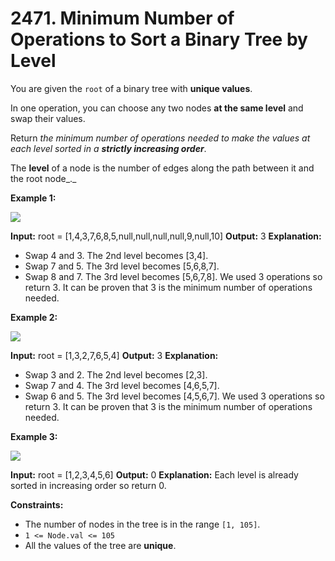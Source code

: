 # 2471. Minimum Number of Operations to Sort a Binary Tree by Level 

You are given the `root` of a binary tree with **unique values**.

In one operation, you can choose any two nodes **at the same level** and swap their values.

Return _the minimum number of operations needed to make the values at each level sorted in a **strictly increasing order**_.

The **level** of a node is the number of edges along the path between it and the root node_._

**Example 1:**

![](https://assets.leetcode.com/uploads/2022/09/18/image-20220918174006-2.png)

**Input:** root = [1,4,3,7,6,8,5,null,null,null,null,9,null,10]
**Output:** 3
**Explanation:**
- Swap 4 and 3. The 2nd level becomes [3,4].
- Swap 7 and 5. The 3rd level becomes [5,6,8,7].
- Swap 8 and 7. The 3rd level becomes [5,6,7,8].
We used 3 operations so return 3.
It can be proven that 3 is the minimum number of operations needed.

**Example 2:**

![](https://assets.leetcode.com/uploads/2022/09/18/image-20220918174026-3.png)

**Input:** root = [1,3,2,7,6,5,4]
**Output:** 3
**Explanation:**
- Swap 3 and 2. The 2nd level becomes [2,3].
- Swap 7 and 4. The 3rd level becomes [4,6,5,7].
- Swap 6 and 5. The 3rd level becomes [4,5,6,7].
We used 3 operations so return 3.
It can be proven that 3 is the minimum number of operations needed.

**Example 3:**

![](https://assets.leetcode.com/uploads/2022/09/18/image-20220918174052-4.png)

**Input:** root = [1,2,3,4,5,6]
**Output:** 0
**Explanation:** Each level is already sorted in increasing order so return 0.

**Constraints:**

- The number of nodes in the tree is in the range `[1, 105]`.
- `1 <= Node.val <= 105`
- All the values of the tree are **unique**.